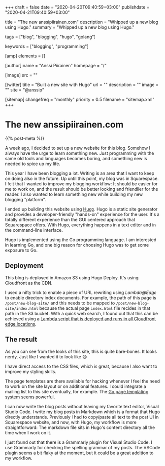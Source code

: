 +++
draft = false
date = "2020-04-20T09:40:59+03:00"
publishdate = "2020-04-21T09:40:59+03:00"

title = "The new anssipiirainen.com"
description = "Whipped up a new blog using Hugo."
summary = "Whipped up a new blog using Hugo."

tags = ["blog", "blogging", "hugo", "golang"]

keywords = ["blogging", "programming"]

[amp]
    elements = []

[author]
    name = "Anssi Piirainen"
    homepage = "/"

[image]
    src = ""

[twitter]
    title = "Built a new site with Hugo"
    url = ""
    description = ""
    image = ""
    site = "@anssip"

[sitemap]
    changefreq = "monthly"
    priority = 0.5
    filename = "sitemap.xml"
+++

# The new anssipiirainen.com

{{% post-meta %}}

A week ago, I decided to set up a new website for this blog. Somehow I always have the urge to learn something new. Just programming with the same old tools and languages becomes boring, and something new is needed to spice up my life.

This year I have been blogging a lot. Writing is an area that I want to keep on doing also in the future. Up until this point, my blog was in Squarespace. I felt that I wanted to improve my blogging workflow: It should be easier for me to work on, and the result should be better looking and friendlier for the reader. I also wanted to learn something new while building my new blogging "platform".

I ended up building this website using [Hugo](https://gohugo.io/). Hugo is a static site generator and provides a developer-friendly "hands-on" experience for the user. It's a totally different experience than the GUI centered approach that Squarespace offers. With Hugo, everything happens in a text editor and in the command-line interface.

Hugo is implemented using the Go programming language. I am interested in learning Go, and one big reason for choosing Hugo was to get some exposure to Go.

## Deployment

This blog is deployed in Amazon S3 using Hugo Deploy. It's using Cloudfront as the CDN.

I used a nifty trick to enable a piece of URL rewriting using _Lambda@Edge_ to enable directory index documents. For example, the path of this page is `/post/new-blog-site/` and this needs to be mapped to `/post/new-blog-site/index.html` because the actual page `index.html` file recides in that path in the S3 bucket. With a quick web search, I found out that this can be achieved using a [Lambda script that is deployed and runs in all Cloudfront edge locations](https://aws.amazon.com/blogs/compute/implementing-default-directory-indexes-in-amazon-s3-backed-amazon-cloudfront-origins-using-lambdaedge/).

## The result

As you can see from the looks of this site, this is quite bare-bones. It looks nerdy. Just like I wanted it to look like :smile:

I have direct access to the CSS files, which is great, because I also want to improve my styling skills.

The page templates are there available for hacking whenever I feel the need to work on the site layout or on additional features. I could integrate a mailing list to this site eventually, for example. The [Go page templating system](https://golang.org/pkg/text/template/) seems powerful.

I can now write the blog posts without leaving my favorite text editor, Visual Studio Code. I write my blog posts in Markdown which is a format that Hugo directly understands. Previously I had to copy/paste all text to the post UI in Squarespace website, and now, with Hugo, my workflow is more straightforward: The markdown file sits in Hugo's content directory all the time when I work on it.

I just found out that there is a Grammarly plugin for Visual Studio Code. I use Grammarly for checking the spelling grammar of my posts. The VSCode plugin seems a bit flaky at the moment, but it could be a great addition to my workflow.
